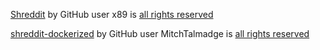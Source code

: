 [Shreddit](https://github.com/x89/Shreddit) by GitHub user x89 is [all rights reserved](https://github.com/x89/Shreddit/blob/master/LICENSE)

[shreddit-dockerized](https://github.com/MitchTalmadge/shreddit-dockerized) by GitHub user MitchTalmadge is [all rights reserved](https://github.com/MitchTalmadge/shreddit-dockerized/blob/master/LICENSE)

